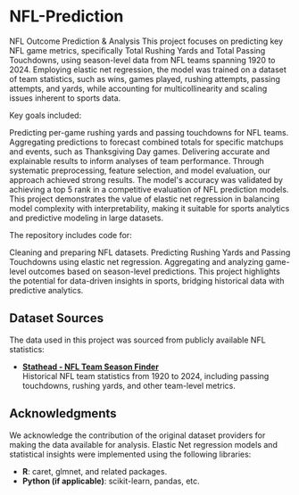 # NFL-Prediction

NFL Outcome Prediction & Analysis
This project focuses on predicting key NFL game metrics, specifically Total Rushing Yards and Total Passing Touchdowns, using season-level data from NFL teams spanning 1920 to 2024. Employing elastic net regression, the model was trained on a dataset of team statistics, such as wins, games played, rushing attempts, passing attempts, and yards, while accounting for multicollinearity and scaling issues inherent to sports data.

Key goals included:

Predicting per-game rushing yards and passing touchdowns for NFL teams.
Aggregating predictions to forecast combined totals for specific matchups and events, such as Thanksgiving Day games.
Delivering accurate and explainable results to inform analyses of team performance.
Through systematic preprocessing, feature selection, and model evaluation, our approach achieved strong results. The model's accuracy was validated by achieving a top 5 rank in a competitive evaluation of NFL prediction models. This project demonstrates the value of elastic net regression in balancing model complexity with interpretability, making it suitable for sports analytics and predictive modeling in large datasets.

The repository includes code for:

Cleaning and preparing NFL datasets.
Predicting Rushing Yards and Passing Touchdowns using elastic net regression.
Aggregating and analyzing game-level outcomes based on season-level predictions.
This project highlights the potential for data-driven insights in sports, bridging historical data with predictive analytics.

## Dataset Sources

The data used in this project was sourced from publicly available NFL statistics:

- **[Stathead - NFL Team Season Finder](https://stathead.com/football/team-season-finder.cgi)**  
  Historical NFL team statistics from 1920 to 2024, including passing touchdowns, rushing yards, and other team-level metrics.

## Acknowledgments

We acknowledge the contribution of the original dataset providers for making the data available for analysis. Elastic Net regression models and statistical insights were implemented using the following libraries:

- **R**: caret, glmnet, and related packages.
- **Python (if applicable)**: scikit-learn, pandas, etc.
